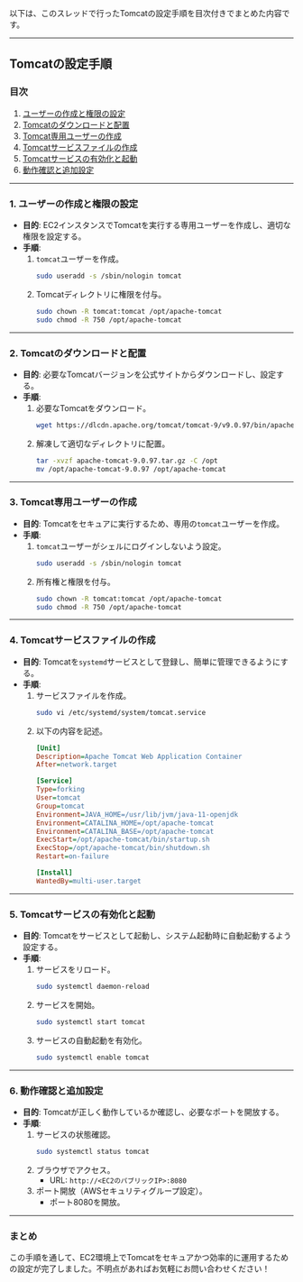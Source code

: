 以下は、このスレッドで行ったTomcatの設定手順を目次付きでまとめた内容です。

---

## **Tomcatの設定手順**

### **目次**
1. [ユーザーの作成と権限の設定](#1-ユーザーの作成と権限の設定)
2. [Tomcatのダウンロードと配置](#2-tomcatのダウンロードと配置)
3. [Tomcat専用ユーザーの作成](#3-tomcat専用ユーザーの作成)
4. [Tomcatサービスファイルの作成](#4-tomcatサービスファイルの作成)
5. [Tomcatサービスの有効化と起動](#5-tomcatサービスの有効化と起動)
6. [動作確認と追加設定](#6-動作確認と追加設定)

---

### **1. ユーザーの作成と権限の設定**

- **目的**: EC2インスタンスでTomcatを実行する専用ユーザーを作成し、適切な権限を設定する。
- **手順**:
  1. `tomcat`ユーザーを作成。
     ```bash
     sudo useradd -s /sbin/nologin tomcat
     ```
  2. Tomcatディレクトリに権限を付与。
     ```bash
     sudo chown -R tomcat:tomcat /opt/apache-tomcat
     sudo chmod -R 750 /opt/apache-tomcat
     ```

---

### **2. Tomcatのダウンロードと配置**

- **目的**: 必要なTomcatバージョンを公式サイトからダウンロードし、設定する。
- **手順**:
  1. 必要なTomcatをダウンロード。
     ```bash
     wget https://dlcdn.apache.org/tomcat/tomcat-9/v9.0.97/bin/apache-tomcat-9.0.97.tar.gz
     ```
  2. 解凍して適切なディレクトリに配置。
     ```bash
     tar -xvzf apache-tomcat-9.0.97.tar.gz -C /opt
     mv /opt/apache-tomcat-9.0.97 /opt/apache-tomcat
     ```

---

### **3. Tomcat専用ユーザーの作成**

- **目的**: Tomcatをセキュアに実行するため、専用の`tomcat`ユーザーを作成。
- **手順**:
  1. `tomcat`ユーザーがシェルにログインしないよう設定。
     ```bash
     sudo useradd -s /sbin/nologin tomcat
     ```
  2. 所有権と権限を付与。
     ```bash
     sudo chown -R tomcat:tomcat /opt/apache-tomcat
     sudo chmod -R 750 /opt/apache-tomcat
     ```

---

### **4. Tomcatサービスファイルの作成**

- **目的**: Tomcatを`systemd`サービスとして登録し、簡単に管理できるようにする。
- **手順**:
  1. サービスファイルを作成。
     ```bash
     sudo vi /etc/systemd/system/tomcat.service
     ```
  2. 以下の内容を記述。
     ```ini
     [Unit]
     Description=Apache Tomcat Web Application Container
     After=network.target

     [Service]
     Type=forking
     User=tomcat
     Group=tomcat
     Environment=JAVA_HOME=/usr/lib/jvm/java-11-openjdk
     Environment=CATALINA_HOME=/opt/apache-tomcat
     Environment=CATALINA_BASE=/opt/apache-tomcat
     ExecStart=/opt/apache-tomcat/bin/startup.sh
     ExecStop=/opt/apache-tomcat/bin/shutdown.sh
     Restart=on-failure

     [Install]
     WantedBy=multi-user.target
     ```

---

### **5. Tomcatサービスの有効化と起動**

- **目的**: Tomcatをサービスとして起動し、システム起動時に自動起動するよう設定する。
- **手順**:
  1. サービスをリロード。
     ```bash
     sudo systemctl daemon-reload
     ```
  2. サービスを開始。
     ```bash
     sudo systemctl start tomcat
     ```
  3. サービスの自動起動を有効化。
     ```bash
     sudo systemctl enable tomcat
     ```

---

### **6. 動作確認と追加設定**

- **目的**: Tomcatが正しく動作しているか確認し、必要なポートを開放する。
- **手順**:
  1. サービスの状態確認。
     ```bash
     sudo systemctl status tomcat
     ```
  2. ブラウザでアクセス。
     - URL: `http://<EC2のパブリックIP>:8080`
  3. ポート開放（AWSセキュリティグループ設定）。
     - ポート8080を開放。

---

### **まとめ**

この手順を通して、EC2環境上でTomcatをセキュアかつ効率的に運用するための設定が完了しました。不明点があればお気軽にお問い合わせください！